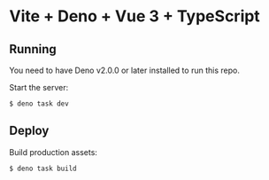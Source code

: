 # Vite + Deno + Vue 3 + TypeScript

## Running

You need to have Deno v2.0.0 or later installed to run this repo.

Start the server:

```
$ deno task dev
```

## Deploy

Build production assets:

```
$ deno task build
```
